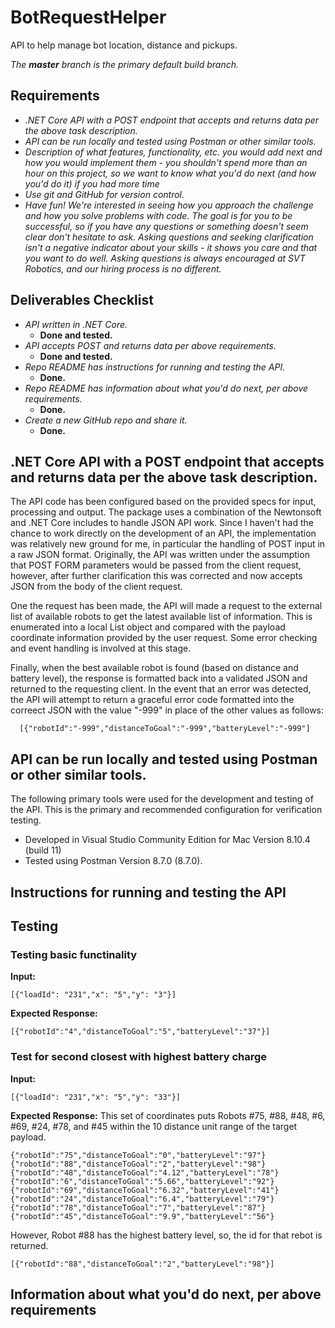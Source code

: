 # BotRequestHelper
API to help manage bot location, distance and pickups.

*The **master** branch is the primary default build branch.*

## Requirements
*   *.NET Core API with a POST endpoint that accepts and returns data per the above task description.*
*   *API can be run locally and tested using Postman or other similar tools.* 
*   *Description of what features, functionality, etc. you would add next and how you would implement them - you shouldn't spend more than an hour on this project, so we want to know what you'd do next (and how you'd do it) if you had more time*
*   *Use git and GitHub for version control.*
*   *Have fun! We're interested in seeing how you approach the challenge and how you solve problems with code. The goal is for you to be successful, so if you have any questions or something doesn't seem clear don't hesitate to ask. Asking questions and seeking clarification isn't a negative indicator about your skills - it shows you care and that you want to do well. Asking questions is always encouraged at SVT Robotics, and our hiring process is no different.*

## Deliverables Checklist
*   *API written in .NET Core.*
    *   **Done and tested.**   
*   *API accepts POST and returns data per above requirements.*
    *   **Done and tested.**      
*   *Repo README has instructions for running and testing the API.*
    *   **Done.**      
*   *Repo README has information about what you'd do next, per above requirements.*
    *   **Done.**      
*   *Create a new GitHub repo and share it.*
    *   **Done.**    

## .NET Core API with a POST endpoint that accepts and returns data per the above task description.

The API code has been configured based on the provided specs for input, processing and output. The package uses a combination of the Newtonsoft and .NET Core includes to handle JSON API work. Since I haven't had the chance to work directly on the development of an API, the implementation was relatively new ground for me, in particular the handling of POST input in a raw JSON format. Originally, the API was written under the assumption that POST FORM parameters would be passed from the client request, however, after further clarification this was corrected and now accepts JSON from the body of the client request.

One the request has been made, the API will made a request to the external list of available robots to get the latest available list of information. This is enumerated into a local List object and compared with the payload coordinate information provided by the user request. Some error checking and event handling is involved at this stage.

Finally, when the best available robot is found (based on distance and battery level), the response is formatted back into a validated JSON and returned to the requesting client. In the event that an error was detected, the API will attempt to return a graceful error code formatted into the correect JSON with the value "-999" in place of the other values as follows:

      [{"robotId":"-999","distanceToGoal":"-999","batteryLevel":"-999"]


## API can be run locally and tested using Postman or other similar tools.

The following primary tools were used for the development and testing of the API. This is the primary and recommended configuration for verification testing.
* Developed in Visual Studio Community Edition for Mac Version 8.10.4 (build 11)
* Tested using Postman Version 8.7.0 (8.7.0). 

## Instructions for running and testing the API

## Testing
### Testing basic functinality

**Input:**

    [{"loadId": "231","x": "5","y": "3"}]
    
**Expected Response:**

    [{"robotId":"4","distanceToGoal":"5","batteryLevel":"37"}] 

### Test for second closest with highest battery charge

**Input:**

    [{"loadId": "231","x": "5","y": "33"}]
    
**Expected Response:**
This set of coordinates puts Robots #75, #88, #48, #6, #69, #24, #78, and #45 within the 10 distance unit range of the target payload.

    {"robotId":"75","distanceToGoal":"0","batteryLevel":"97"}
    {"robotId":"88","distanceToGoal":"2","batteryLevel":"98"}
    {"robotId":"48","distanceToGoal":"4.12","batteryLevel":"78"}
    {"robotId":"6","distanceToGoal":"5.66","batteryLevel":"92"}
    {"robotId":"69","distanceToGoal":"6.32","batteryLevel":"41"}
    {"robotId":"24","distanceToGoal":"6.4","batteryLevel":"79"}
    {"robotId":"78","distanceToGoal":"7","batteryLevel":"87"}
    {"robotId":"45","distanceToGoal":"9.9","batteryLevel":"56"}

However, Robot #88 has the highest battery level, so, the id for that rebot is returned.

    [{"robotId":"88","distanceToGoal":"2","batteryLevel":"98"}]

## Information about what you'd do next, per above requirements
